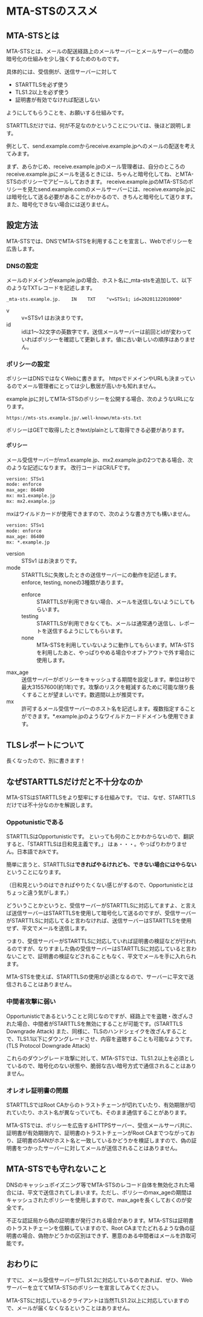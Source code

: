 # MTA-STSのススメ

## MTA-STSとは

MTA-STSとは、メールの配送経路上のメールサーバーとメールサーバーの間の暗号化の仕組みを少し強くするためのものです。

具体的には、受信側が、送信サーバーに対して

- STARTTLSを必ず使う
- TLS1.2以上を必ず使う
- 証明書が有効でなければ配送しない

ようにしてもらうことを、お願いする仕組みです。

STARTTLSだけでは、何が不足なのかということについては、後ほど説明します。

例として、send.example.comからreceive.example.jpへのメールの配送を考えてみます。

まず、あらかじめ、receive.example.jpのメール管理者は、自分のところのreceive.example.jpにメールを送るときには、ちゃんと暗号化してね、とMTA-STSのポリシーでアピールしておきます。
receive.example.jpのMTA-STSのポリシーを見たsend.example.comのメールサーバーには、receive.example.jpには暗号化して送る必要があることがわかるので、きちんと暗号化して送ります。また、暗号化できない場合には送りません。

## 設定方法

MTA-STSでは、DNSでMTA-STSを利用することを宣言し、Webでポリシーを広告します。

### DNSの設定

メールのドメインがexample.jpの場合、ホスト名に_mta-stsを追加して、以下のようなTXTレコードを記述します。

```DNS
_mta-sts.example.jp.    IN    TXT    "v=STSv1; id=20201122010000"
```

<dl>
  <dt>v</dt>
  <dd>v=STSv1 はお決まりです。</dd>

  <dt>id</dt>
  <dd>idは1～32文字の英数字です。送信メールサーバーは前回とidが変わっていればポリシーを確認して更新します。値に古い新しいの順序はありません。</dd>
</dl>

### ポリシーの設定

ポリシーはDNSではなくWebに書きます。
httpsでドメインやURLも決まっているのでメール管理者にとっては少し敷居が高いかも知れません。

example.jpに対してMTA-STSのポリシーを公開する場合、次のようなURLになります。

```URL
https://mts-sts.example.jp/.well-known/mta-sts.txt
```

ポリシーはGETで取得したときtext/plainとして取得できる必要があります。

#### ポリシー

メール受信サーバーがmx1.example.jp、mx2.example.jpの2つである場合、次のような記述になります。
改行コードはCR/LFです。

```:mta-sts.txt
version: STSv1
mode: enforce
max_age: 86400
mx: mx1.example.jp
mx: mx2.example.jp
```

mxはワイルドカードが使用できますので、次のような書き方でも構いません。

```:mta-sts.txt
version: STSv1
mode: enforce
max_age: 86400
mx: *.example.jp
```

<dl>
  <dt>version</dt>
  <dd>STSv1 はお決まりです。</dd>

  <dt>mode</dt>
  <dd>STARTTLSに失敗したときの送信サーバーにの動作を記述します。enforce, testing, noneの3種類があります。
  <dl>
    <dt>enforce</dt>
    <dd>STARTTLSが利用できない場合、メールを送信しないようにしてもらいます。
    <dt>testing</dt>
    <dd>STARTTLSが利用できなくても、メールは通常通り送信し、レポートを送信するようにしてもらいます。
    <dt>none</dt>
    <dd>MTA-STSを利用していないように動作してもらいます。MTA-STSを利用したあと、やっぱりやめる場合やオプトアウトで外す場合に使用します。</dd>
  </dd>

  <dt>max_age</dt>
  <dd>送信サーバーがポリシーをキャッシュする期間を設定します。単位は秒で最大31557600(約1年)です。攻撃のリスクを軽減するために可能な限り長くすることが望ましいです。数週間以上が推奨です。</dd>

  <dt>mx</dt>
  <dd>許可するメール受信サーバーのホスト名を記述します。複数指定することができます。*.example.jpのようなワイルドカードドメインも使用できます。</dd>
</dl>

## TLSレポートについて

長くなったので、別に書きます！

## なぜSTARTTLSだけだと不十分なのか

MTA-STSはSTARTTLSをより堅牢にする仕組みです。
では、なぜ、STARTTLSだけでは不十分なのかを解説します。

### Oppotunisticである

STARTTLSはOpportunisticです。
といっても何のことかわからないので、翻訳すると、「STARTTLSは日和見主義です。」
はぁ・・・。やっぱりわかりません。日本語でおkです。

簡単に言うと、STARTTLSは**できればやるけれども、できない場合にはやらない**ということになります。

（日和見というのはできればやりたくない感じがするので、Opportunisticとはちょっと違う気がします。）

どういうことかというと、受信サーバーがSTARTTLSに対応してますよ、と言えば送信サーバーはSTARTTLSを使用して暗号化して送るのですが、受信サーバーがSTARTTLSに対応してると言わなければ、送信サーバーはSTARTTLSを使用せず、平文でメールを送信します。

つまり、受信サーバーがSTARTTLSに対応していれば証明書の検証などが行われるのですが、なりすました偽の受信サーバーはSTARTTLSに対応していると言わないことで、証明書の検証などされることもなく、平文でメールを手に入れられます。

MTA-STSを使えば、STARTTLSの使用が必須となるので、サーバーに平文で送信されることはありません。

### 中間者攻撃に弱い

Opportunisticであるということと同じなのですが、経路上でを盗聴・改ざんされた場合、中間者がSTARTTLSを無効にすることが可能です。(STARTTLS Downgrade Attack)
また、同様に、TLSのハンドシェイクを改ざんすることで、TLS1.1以下にダウングレードさせ、内容を盗聴することも可能なようです。(TLS Protocol Downgrade Attack)

これらのダウングレード攻撃に対して、MTA-STSでは、TLS1.2以上を必須としているので、暗号化のない状態や、脆弱な古い暗号方式で通信されることはありません。

### オレオレ証明書の問題

STARTTLSではRoot CAからのトラストチェーンが切れていたり、有効期限が切れていたり、ホスト名が異なっていても、そのまま通信することがあります。

MTA-STSでは、ポリシーを広告するHTTPSサーバー、受信メールサーバ共に、証明書が有効期限内で、証明書のトラストチェーンがRoot CAまでつながっており、証明書のSANがホスト名と一致しているかどうかを検証しますので、偽の証明書をつかったサーバーに対してメールが送信されることはありません。

## MTA-STSでも守れないこと

DNSのキャッシュポイズニング等でMTA-STSのレコード自体を無効化された場合には、平文で送信されてしまいます。ただし、ポリシーのmax_ageの期間はキャッシュされたポリシーを使用しますので、max_ageを長くしておくのが安全です。

不正な認証局から偽の証明書が発行される場合があります。MTA-STSは証明書のトラストチェーンを信頼していますので、Root CAまでたどれるような偽の証明書の場合、偽物かどうかの区別はできず、悪意のある中間者はメールを詐取可能です。

## おわりに

すでに、メール受信サーバーがTLS1.2に対応しているのであれば、ぜひ、Webサーバーを立ててMTA-STSのポリシーを宣言してみてください。

MTA-STSに対応しているクライアントは当然TLS1.2以上に対応していますので、メールが届くなくなるということはありません。

